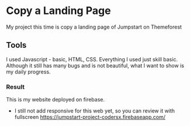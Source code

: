 # Copy a Landing Page
My project this time is copy a landing page of Jumpstart on Themeforest
## Tools
I used Javascript - basic, HTML, CSS. Everything I used just skill basic.
Although it still has many bugs and is not beautiful, what I want to show is my daily progress.
### Result 
This is my website deployed on firebase.
* I still not add responsive for this web yet, so you can review it with fullscreen 
https://jumpstart-project-codersx.firebaseapp.com/

